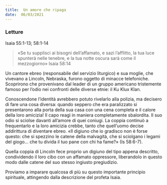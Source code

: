 ```yaml
---
title:  Un amore che ripaga
date:  06/03/2021
---
```


### Letture
Isaia 55:1-13; 58:1-14

> <p></p>
> «Se tu supplisci ai bisogni dell’affamato, e sazi l’afflitto, la tua luce spunterà nelle tenebre, e la tua notte oscura sarà come il mezzogiorno» Isaia 58:14

Un cantore ebreo (responsabile del servizio liturgico) e sua moglie, che vivevano a Lincoln, Nebraska, furono oggetto di minacce telefoniche. Scoprirono che provenivano dal leader di un gruppo americano tristemente famoso per l’odio nei confronti delle diverse etnie: il Ku Klux Klan.

Conoscendone l’identità avrebbero potuto rivelarlo alla polizia, ma decisero di fare una cosa diversa: quando seppero che era paralizzato si presentarono alla porta della sua casa con una cena completa e il calore della loro amicizia! Il capo reagì in maniera completamente sbalordita. Il suo odio si sciolse davanti all’amore di quei coniugi. La coppia continuò a frequentarlo e la loro amicizia crebbe, tanto che quell’uomo decise addirittura di diventare ebreo. «Il digiuno che io gradisco non è forse questo: che si spezzino le catene della malvagità, che si sciolgano i legami del giogo… che tu divida il tuo pane con chi ha fame?» (Is 58:6-7).

Quella coppia di Lincoln fece proprio un digiuno del tipo appena descritto, condividendo il loro cibo con un affamato oppressore, liberandolo in questo modo dalle catene del suo stesso ingiusto pregiudizio.

Proviamo a imparare qualcosa di più su questo importante principio spirituale, attingendo dalla descrizione del profeta Isaia.